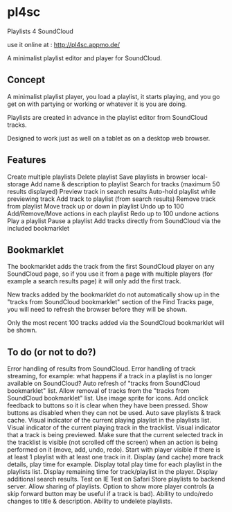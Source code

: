 pl4sc
=====

Playlists 4 SoundCloud

use it online at : http://pl4sc.appmo.de/

A minimalist playlist editor and player for SoundCloud.

Concept
--------------------------------

A minimalist playlist player, you load a playlist, it starts playing, and you go get on with partying or working or whatever it is you are doing.

Playlists are created in advance in the playlist editor from SoundCloud tracks.

Designed to work just as well on a tablet as on a desktop web browser.

Features
--------------------------------

Create multiple playlists
Delete playlist
Save playlists in browser local-storage
Add name & description to playlist
Search for tracks (maximum 50 results displayed)
Preview track in search results
Auto-hold playlist while previewing track
Add track to playlist (from search results)
Remove track from playlist
Move track up or down in playlist
Undo up to 100 Add/Remove/Move actions in each playlist
Redo up to 100 undone actions
Play a playlist
Pause a playlist
Add tracks directly from SoundCloud via the included bookmarklet

Bookmarklet
--------------------------------

The bookmarklet adds the track from the first SoundCloud player on any SoundCloud  page, so if you use it from a page with multiple players (for example a search results page) it will only add the first track.

New tracks added by the bookmarklet do not automatically show up in the "tracks from SoundCloud bookmarklet" section of the Find Tracks page, you will need to refresh the browser before they will be shown.

Only the most recent 100 tracks added via the SoundCloud bookmarklet will be shown.

To do (or not to do?)
--------------------------------

Error handling of results from SoundCloud.
Error handling of track streaming, for example: what happens if a track in a playlist is no longer available on SoundCloud?
Auto refresh of "tracks from SoundCloud bookmarklet" list.
Allow removal of tracks from the "tracks from SoundCloud bookmarklet" list.
Use image sprite for icons.
Add onclick feedback to buttons so it is clear when they have been pressed.
Show buttons as disabled when they can not be used.
Auto save playlists & track cache.
Visual indicator of the current playing playlist in the playlists list.
Visual indicator of the current playing track in the tracklist.
Visual indicator that a track is being previewed.
Make sure that the current selected track in the tracklist is visible (not scrolled off the screen) when an action is being performed on it (move, add, undo, redo).
Start with player visible if there is at least 1 playlist with at least one track in it.
Display (and cache) more track details, play time for example.
Display total play time for each playlist in the playlists list.
Display remaining time for track/playlist in the player.
Display additional search results.
Test on IE
Test on Safari
Store playlists to backend server.
Allow sharing of playlists.
Option to show more player controls (a skip forward button may be useful if a track is bad).
Ability to undo/redo changes to title & description.
Ability to undelete playlists.
